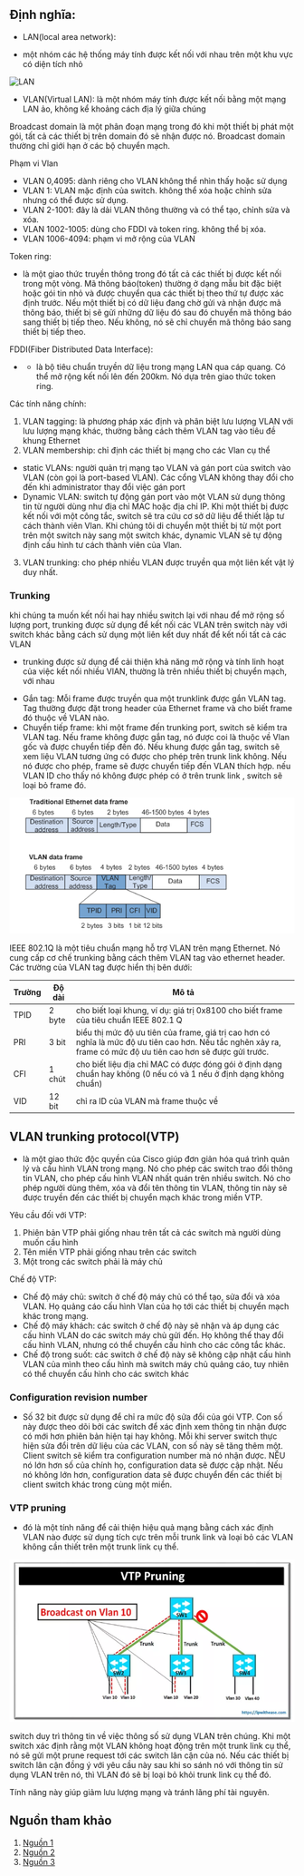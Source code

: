 ## Định nghĩa:
+  LAN(local area network):
- một nhóm các hệ thống máy tính được kết nối với nhau trên một khu vực có diện tích nhỏ

![LAN](./images/LAN.png)

+  VLAN(Virtual LAN): là một nhóm máy tính được kết nối bằng một mạng LAN ảo, không kể khoảng cách địa lý giữa chúng

Broadcast domain là một phân đoạn mạng trong đó khi một thiết bị phát một gói, tất cả các thiết bị trên domain đó sẽ nhận được nó. Broadcast domain thường chỉ giới hạn ở các bộ chuyển mạch.

Phạm vi Vlan
- VLAN 0,4095: dành riêng cho VLAN không thể nhìn thấy hoặc sử dụng
- VLAN 1: VLAN mặc định của switch. không thể xóa hoặc chỉnh sửa nhưng có thể được sử dụng.
- VLAN 2-1001: đây là dải VLAN thông thường và có thể tạo, chỉnh sửa và xóa.
- VLAN 1002-1005: dùng cho FDDI và token ring. không thể bị xóa.
- VLAN 1006-4094: phạm vi mở rộng của VLAN

Token ring:
- là một giao thức truyền thông trong đó tất cả các thiết bị được kết nối trong một vòng. Mã thông báo(token) thường ở dạng mẫu bit đặc biệt hoặc gói tin nhỏ và được chuyển qua các thiết bị theo thứ tự được xác định trước. Nếu một thiết bị có dữ liệu đang chờ gửi và nhận được mã thông báo, thiết bị sẽ gửi những dữ liệu đó sau đó chuyển mã thông báo sang thiết bị tiếp theo. Nếu không, nó sẽ chỉ chuyển mã thông báo sang thiết bị tiếp theo.

FDDI(Fiber Distributed Data Interface):
- - là bộ tiêu chuẩn truyền dữ liệu trong mạng LAN qua cáp quang. Có thể mở rộng kết nối lên đến 200km. Nó dựa trên giao thức token ring.

Các tính năng chính:
1. VLAN tagging: là phương pháp xác định và phân biệt lưu lượng VLAN với lưu lượng mạng khác, thường bằng cách thêm VLAN tag vào tiêu đề khung Ethernet
2. VLAN membership: chỉ định các thiết bị mạng cho các Vlan cụ thể
+ static VLANs: người quản trị mạng tạo VLAN và gán port của switch vào VLAN (còn gọi là port-based VLAN). Các cổng VLAN không thay đổi cho đến khi administrator thay đổi việc gán port
+ Dynamic VLAN: switch tự động gán port vào một VLAN sử dụng thông tin từ người dùng như địa chỉ MAC hoặc địa chỉ IP. Khi một thiết bị được kết nối với một công tắc, switch sẽ tra cứu cơ sở dữ liệu để thiết lập tư cách thành viên Vlan. Khi chúng tôi di chuyển một thiết bị từ một port trên một switch này sang một switch khác, dynamic VLAN sẽ tự động định cấu hình tư cách thành viên của Vlan.
3. VLAN trunking: cho phép nhiều VLAN được truyền qua một liên kết vật lý duy nhất.
### Trunking 
khi chúng ta muốn kết nối hai hay nhiều switch lại với nhau để mở rộng số lượng port, trunking được sử dụng để kết nối các VLAN trên switch này với switch khác bằng cách sử dụng một liên kết duy nhất để kết nối tất cả các VLAN
- trunking được sử dụng để cải thiện khả năng mở rộng và tính linh hoạt của việc kết nối nhiều VlAN, thường là trên nhiều thiết bị chuyển mạch, với nhau

+ Gắn tag: Mỗi frame được truyền qua một trunklink được gắn VLAN tag. Tag thường được đặt trong header của Ethernet frame và cho biết frame đó thuộc về VLAN nào.
+ Chuyển tiếp frame: khi một frame đến trunking port, switch sẽ kiểm tra VLAN tag. Nếu frame không được gắn tag, nó được coi là thuộc về Vlan gốc và được chuyển tiếp đến đó. Nếu khung được gắn tag, switch sẽ xem liệu VLAN tương ứng có được cho phép trên trunk link không. Nếu nó được cho phép, frame sẽ được chuyển tiếp đến VLAN thích hợp. nếu VLAN ID cho thấy nó không được phép có ở trên trunk link , switch sẽ loại bỏ frame đó.

![pictrunking](./images/vlantag.png)

IEEE 802.1Q là một tiêu chuẩn mạng hỗ trợ VLAN trên mạng Ethernet. Nó cung cấp cơ chế trunking bằng cách thêm VLAN tag vào ethernet header. Các trường của VLAN tag được hiển thị bên dưới:

|Trường|Độ dài|Mô tả|
|----|-----|-----|
|TPID|2 byte|cho biết loại khung, ví dụ: giá trị 0x8100 cho biết frame của tiêu chuẩn IEEE 802.1 Q|
|PRI|3 bit| biểu thị mức độ ưu tiên của frame, giá trị cao hơn có nghĩa là mức độ ưu tiên cao hơn. Nếu tắc nghẽn xảy ra, frame có mức độ ưu tiên cao hơn sẽ được gửi trước.|
|CFI|1 chút| cho biết liệu địa chỉ MAC có được đóng gói ở định dạng chuẩn hay không (0 nếu có và 1 nếu ở định dạng không chuẩn)|
|VID|12 bit|chỉ ra ID của VLAN mà frame thuộc về|

## VLAN trunking protocol(VTP)
- là một giao thức độc quyền của Cisco giúp đơn giản hóa quá trình quản lý và cấu hình VLAN trong mạng. Nó cho phép các switch trao đổi thông tin VLAN, cho phép cấu hình VLAN nhất quán trên nhiều switch. Nó cho phép người dùng thêm, xóa và đổi tên thông tin VLAN, thông tin này sẽ được truyền đến các thiết bị chuyển mạch khác trong miền VTP.

Yêu cầu đối với VTP:
1. Phiên bản VTP phải giống nhau trên tất cả các switch mà người dùng muốn cấu hình
2. Tên miền VTP phải giống nhau trên các switch
3. Một trong các switch phải là máy chủ

Chế độ VTP:
+ Chế độ máy chủ: switch ở chế độ máy chủ có thể tạo, sửa đổi và xóa VLAN. Họ quảng cáo cấu hình Vlan của họ tới các thiết bị chuyển mạch khác trong mạng.
+ Chế độ máy khách: các switch ở chế độ này sẽ nhận và áp dụng các cấu hình VLAN do các switch máy chủ gửi đến. Họ không thể thay đổi cấu hình VLAN, nhưng có thể chuyển cấu hình cho các công tắc khác.
+ Chế độ trong suốt: các switch ở chế độ này sẽ không cập nhật cấu hình VLAN của mình theo cấu hình mà switch máy chủ quảng cáo, tuy nhiên có thể chuyển cấu hình cho các switch khác

### Configuration revision number
- Số 32 bit được sử dụng để chỉ ra mức độ sửa đổi của gói VTP. Con số này được theo dõi bởi các switch để xác định xem thông tin nhận được có mới hơn phiên bản hiện tại hay không. Mỗi khi server switch thực hiện sửa đổi trên dữ liệu của các VLAN, con số này sẽ tăng thêm một. Client switch sẽ kiểm tra configuration number mà nó nhận được. NẾU nó lớn hơn số của chính họ, configuration data sẽ được cập nhật. Nếu nó không lớn hơn, configuration data sẽ được chuyển đến các thiết bị client switch khác trong cùng một miền.

### VTP pruning
- đó là một tính năng để cải thiện hiệu quả mạng bằng cách xác định VLAN nào được sử dụng tích cực trên mỗi trunk link và loại bỏ các VLAN không cần thiết trên một trunk link cụ thể.

![picVTP](./images/vtppruning.png)

switch duy trì thông tin về việc thông số sử dụng VLAN trên chúng. Khi một switch xác định rằng một VLAN không hoạt động trên một trunk link cụ thể, nó sẽ gửi một prune request tới các switch lân cận của nó. Nếu các thiết bị switch lân cận  đồng ý với yêu cầu này sau khi so sánh nó với thông tin sử dụng VLAN trên nó, thì VLAN đó sẽ bị loại bỏ khỏi trunk link cụ thể đó.

Tính năng này giúp giảm lưu lượng mạng và tránh lãng phí tài nguyên.


## Nguồn tham khảo
1. [Nguồn 1](https://support.huawei.com/enterprise/en/doc/EDOC1100088104#fig208591149121117)
2. [Nguồn 2](https://www.cisco.com/c/en/us/support/docs/lan-switching/vtp/10558-21.html)
3. [Nguồn 3](https://ipwithease.com/vtp-pruning/)

